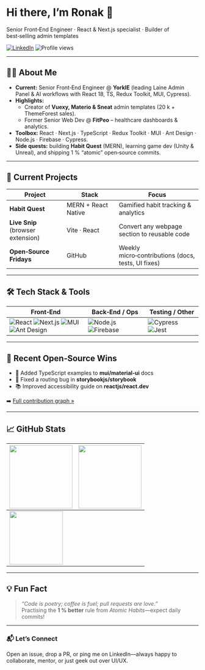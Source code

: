 # Hi there, I’m **Ronak** 👋

Senior Front‑End Engineer · React & Next.js specialist · Builder of best‑selling admin templates

[![LinkedIn](https://img.shields.io/badge/LinkedIn-0A66C2?style=flat&logo=linkedin&logoColor=white)](https://www.linkedin.com/in/ronak-lalwani)
![Profile views](https://visitcount.itsvg.in/api?id=ronaklalwanii&label=Profile%20Views&color=3&icon=0)

---

## 🧑‍💻 About Me

- **Current:** Senior Front‑End Engineer @ **YorkIE** (leading Laine Admin Panel & AI workflows with React 18, TS, Redux Toolkit, MUI, Cypress).  
- **Highlights:**  
  - Creator of **Vuexy, Materio & Sneat** admin templates (20 k + ThemeForest sales).  
  - Former Senior Web Dev @ **FitPeo** – healthcare dashboards & analytics.  
- **Toolbox:** React · Next.js · TypeScript · Redux Toolkit · MUI · Ant Design · Node.js · Firebase · Cypress.  
- **Side quests:** building **Habit Quest** (MERN), learning game dev (Unity & Unreal), and shipping 1 % “atomic” open‑source commits.

---

## 🚀 Current Projects

| Project | Stack | Focus |
|---------|-------|-------|
| **Habit Quest** | MERN + React Native | Gamified habit tracking & analytics |
| **Live Snip** (browser extension) | Vite · React | Convert any webpage section to reusable code |
| **Open‑Source Fridays** | GitHub | Weekly micro‑contributions (docs, tests, UI fixes) |

---

## 🛠 Tech Stack & Tools

| Front‑End | Back‑End / Ops | Testing / Other |
|-----------|---------------|-----------------|
| ![React](https://img.shields.io/badge/React-20232A?style=flat&logo=react&logoColor=61DAFB) ![Next.js](https://img.shields.io/badge/Next.js-000?style=flat&logo=nextdotjs&logoColor=white) ![MUI](https://img.shields.io/badge/MUI-007FFF?style=flat&logo=mui&logoColor=white) ![Ant Design](https://img.shields.io/badge/AntDesign-0170FE?style=flat&logo=antdesign&logoColor=white) | ![Node.js](https://img.shields.io/badge/Node.js-6DA55F?style=flat&logo=node.js&logoColor=white) ![Firebase](https://img.shields.io/badge/Firebase-FFCA28?style=flat&logo=firebase&logoColor=white) | ![Cypress](https://img.shields.io/badge/Cypress-17202C?style=flat&logo=cypress&logoColor=white) ![Jest](https://img.shields.io/badge/Jest-C21325?style=flat&logo=jest&logoColor=white) |

---

## 🌱 Recent Open‑Source Wins

- 📝 Added TypeScript examples to **mui/material‑ui** docs  
- 🐞 Fixed a routing bug in **storybookjs/storybook**  
- 📚 Improved accessibility guide on **reactjs/react.dev**

➡️ [Full contribution graph »](https://github.com/ronaklalwanii?tab=overview&from=2025-01-01&to=2025-12-31)

---

## 📈 GitHub Stats

| <img src="https://github-readme-stats.vercel.app/api?username=ronaklalwanii&show_icons=true&theme=gotham&hide_border=true" height="165"/> | <img src="https://github-readme-streak-stats.herokuapp.com/?user=ronaklalwanii&theme=gotham&hide_border=true" height="165"/> |
|---|---|
| <img src="https://github-readme-stats.vercel.app/api/top-langs/?username=ronaklalwanii&layout=compact&theme=gotham&hide_border=true" height="140"/> | |

---

## 💡 Fun Fact
> *“Code is poetry; coffee is fuel; pull requests are love.”*  
> Practising the **1 % better** rule from *Atomic Habits*—expect daily commits!

---

### 📬 Let’s Connect

Open an issue, drop a PR, or ping me on LinkedIn—always happy to collaborate, mentor, or just geek out over UI/UX.

<!-- END -->
